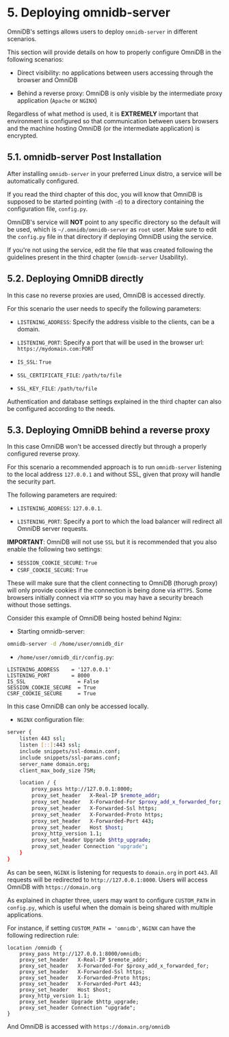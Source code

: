 # 5. Deploying omnidb-server

OmniDB's settings allows users to deploy `omnidb-server` in different scenarios.

This section will provide details on how to properly configure OmniDB in the following
scenarios:

- Direct visibility: no applications between users accessing through the browser
and OmniDB

- Behind a reverse proxy: OmniDB is only visible by the intermediate proxy application
(`Apache` or `NGINX`)

Regardless of what method is used, it is **EXTREMELY** important that environment
is configured so that communication between users browsers and the machine hosting
OmniDB (or the intermediate application) is encrypted.

## 5.1. omnidb-server Post Installation

After installing `omnidb-server` in your preferred Linux distro, a service will
be automatically configured.

If you read the third chapter of this doc, you will know that OmniDB is supposed
to be started pointing (with `-d`) to a directory containing the configuration
file, `config.py`.

OmniDB's service will **NOT** point to any specific directory so the default will
be used, which is `~/.omnidb/omnidb-server` as `root` user. Make sure to edit the
`config.py` file in that directory if deploying OmniDB using the service.

If you're not using the service, edit the file that was created following the
guidelines present in the third chapter (`omnidb-server` Usability).

## 5.2. Deploying OmniDB directly

In this case no reverse proxies are used, OmniDB is accessed directly.

For this scenario the user needs to specify the following parameters:

- `LISTENING_ADDRESS`: Specify the address visible to the clients, can
be a domain.

- `LISTENING_PORT`: Specify a port that will be used in the browser
url: `https://mydomain.com:PORT`

- `IS_SSL`: `True`

- `SSL_CERTIFICATE_FILE`: `/path/to/file`

- `SSL_KEY_FILE`: `/path/to/file`

Authentication and database settings explained in the third chapter can also be
configured according to the needs.

## 5.3. Deploying OmniDB behind a reverse proxy

In this case OmniDB won't be accessed directly but through a properly configured
reverse proxy.

For this scenario a recommended approach is to run `omnidb-server` listening to the
local address `127.0.0.1` and without SSL, given that proxy will handle the security
part.

The following parameters are required:

- `LISTENING_ADDRESS`: `127.0.0.1`.

- `LISTENING_PORT`: Specify a port to which the load balancer will redirect all
OmniDB server requests.

**IMPORTANT**: OmniDB will not use `SSL` but it is recommended that you also enable the following
two settings:

- `SESSION_COOKIE_SECURE`: `True`
- `CSRF_COOKIE_SECURE`: `True`

These will make sure that the client connecting to OmniDB (thorugh proxy) will
only provide cookies if the connection is being done via `HTTPS`. Some browsers
initially connect via `HTTP` so you may have a security breach without those
settings.

Consider this example of OmniDB being hosted behind Nginx:

- Starting omnidb-server:

```bash
omnidb-server -d /home/user/omnidb_dir
```

- `/home/user/omnidb_dir/config.py`:

```
LISTENING_ADDRESS    = '127.0.0.1'
LISTENING_PORT       = 8000
IS_SSL                 = False
SESSION_COOKIE_SECURE  = True
CSRF_COOKIE_SECURE     = True
```

In this case OmniDB can only be accessed locally.

- `NGINX` configuration file:

```bash
server {
    listen 443 ssl;
    listen [::]:443 ssl;
    include snippets/ssl-domain.conf;
    include snippets/ssl-params.conf;
    server_name domain.org;
    client_max_body_size 75M;

    location / {
        proxy_pass http://127.0.0.1:8000;
        proxy_set_header   X-Real-IP $remote_addr;
        proxy_set_header   X-Forwarded-For $proxy_add_x_forwarded_for;
        proxy_set_header   X-Forwarded-Ssl https;
        proxy_set_header   X-Forwarded-Proto https;
        proxy_set_header   X-Forwarded-Port 443;
        proxy_set_header   Host $host;
        proxy_http_version 1.1;
        proxy_set_header Upgrade $http_upgrade;
        proxy_set_header Connection "upgrade";
    }
}
```

As can be seen, `NGINX` is listening for requests to `domain.org` in port `443`. All
requests will be redirected to `http://127.0.0.1:8000`. Users will access OmniDB
with `https://domain.org`

As explained in chapter three, users may want to configure `CUSTOM_PATH` in `config.py`,
which is useful when the domain is being shared with multiple applications.

For instance, if setting `CUSTOM_PATH = 'omnidb'`, `NGINX` can have the following
redirection rule:

```
location /omnidb {
    proxy_pass http://127.0.0.1:8000/omnidb;
    proxy_set_header   X-Real-IP $remote_addr;
    proxy_set_header   X-Forwarded-For $proxy_add_x_forwarded_for;
    proxy_set_header   X-Forwarded-Ssl https;
    proxy_set_header   X-Forwarded-Proto https;
    proxy_set_header   X-Forwarded-Port 443;
    proxy_set_header   Host $host;
    proxy_http_version 1.1;
    proxy_set_header Upgrade $http_upgrade;
    proxy_set_header Connection "upgrade";
}
```

And OmniDB is accessed with `https://domain.org/omnidb`
